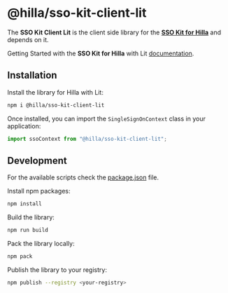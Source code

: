 # @hilla/sso-kit-client-lit

The **SSO Kit Client Lit** is the client side library for the **[SSO Kit for Hilla](https://github.com/vaadin/sso-kit/tree/main/sso-kit-starter-hilla)** and depends on it.

Getting Started with the **SSO Kit for Hilla** with Lit [documentation](https://hilla.dev/docs/lit/acceleration-kits/sso-kit/getting-started/#frontend).

## Installation

Install the library for Hilla with Lit:

```sh
npm i @hilla/sso-kit-client-lit
```

Once installed, you can import the `SingleSignOnContext` class in your application:

```js
import ssoContext from "@hilla/sso-kit-client-lit";
```

## Development

For the available scripts check the [package.json](./package.json) file.

Install npm packages:

```sh
npm install
```

Build the library:

```sh
npm run build
```

Pack the library locally:

```sh
npm pack
```

Publish the library to your registry:

```sh
npm publish --registry <your-registry>
```
